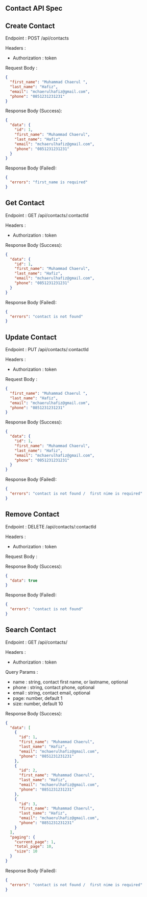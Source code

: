 ## Contact API Spec

## Create Contact

Endpoint : POST /api/contacts

Headers :

- Authorization : token

Request Body :

```json
{
  "first_name": "Muhammad Chaerul ",
  "last_name": "Hafiz",
  "email": "mchaerulhafiz@gmail.com",
  "phone": "0851231231231"
}
```

Response Body (Success):

```json
{
  "data": {
    "id": 1,
    "first_name": "Muhammad Chaerul",
    "last_name": "Hafiz",
    "email": "mchaerulhafiz@gmail.com",
    "phone": "0851231231231"
  }
}
```

Response Body (Failed):

```json
{
  "errors": "first_name is required"
}
```

## Get Contact

Endpoint : GET /api/contacts/:contactId

Headers :

- Authorization : token

Response Body (Success):

```json
{
  "data": {
    "id": 1,
    "first_name": "Muhammad Chaerul",
    "last_name": "Hafiz",
    "email": "mchaerulhafiz@gmail.com",
    "phone": "0851231231231"
  }
}
```

Response Body (Failed):

```json
{
  "errors": "contact is not found"
}
```

## Update Contact

Endpoint : PUT /api/contacts/:contactId

Headers :

- Authorization : token

Request Body :

```json
{
  "first_name": "Muhammad Chaerul ",
  "last_name": "Hafiz",
  "email": "mchaerulhafiz@gmail.com",
  "phone": "0851231231231"
}
```

Response Body (Success):

```json
{
  "data": {
    "id": 1,
    "first_name": "Muhammad Chaerul",
    "last_name": "Hafiz",
    "email": "mchaerulhafiz@gmail.com",
    "phone": "0851231231231"
  }
}
```

Response Body (Failed):

```json
{
  "errors": "contact is not found /  first nime is required"
}
```

## Remove Contact

Endpoint : DELETE /api/contacts/:contactId

Headers :

- Authorization : token

Request Body :

Response Body (Success):

```json
{
  "data": true
}
```

Response Body (Failed):

```json
{
  "errors": "contact is not found"
}
```

## Search Contact

Endpoint : GET /api/contacts/

Headers :

- Authorization : token

Query Params :

- name : string, contact first name, or lastname, optional
- phone : string, contact phone, optional
- email : string, contact email, optional
- page: number, default 1
- size: number, default 10

Response Body (Success):

```json
{
  "data": [
    {
      "id": 1,
      "first_name": "Muhammad Chaerul",
      "last_name": "Hafiz",
      "email": "mchaerulhafiz@gmail.com",
      "phone": "0851231231231"
    },
    {
      "id": 2,
      "first_name": "Muhammad Chaerul",
      "last_name": "Hafiz",
      "email": "mchaerulhafiz@gmail.com",
      "phone": "0851231231231"
    },
    {
      "id": 3,
      "first_name": "Muhammad Chaerul",
      "last_name": "Hafiz",
      "email": "mchaerulhafiz@gmail.com",
      "phone": "0851231231231"
    }
  ],
  "paging": {
    "current_page": 1,
    "total_page": 10,
    "size": 10
  }
}
```

Response Body (Failed):

```json
{
  "errors": "contact is not found /  first nime is required"
}
```
